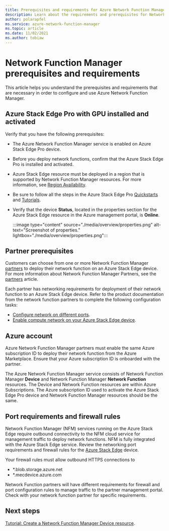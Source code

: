 ```yaml
---
title: Prerequisites and requirements for Azure Network Function Manager
description: Learn about the requirements and prerequisites for Network Function Manager.
author: polarapfel
ms.service: azure-network-function-manager
ms.topic: article
ms.date: 11/02/2021
ms.author: tobiaw
---
```


# Network Function Manager prerequisites and requirements

This article helps you understand the prerequisites and requirements that are necessary in order to configure and use Azure Network Function Manager.

## <a name="edge-pro"></a>Azure Stack Edge Pro with GPU installed and activated

Verify that you have the following prerequisites:

* The Azure Network Function Manager service is enabled on Azure Stack Edge Pro device.
* Before you deploy network functions, confirm that the Azure Stack Edge Pro is installed and activated.
* Azure Stack Edge resource must be deployed in a region that is supported by Network Function Manager resources. For more information, see [Region Availability](overview.md#regions).
* Be sure to follow all the steps in the Azure Stack Edge Pro [Quickstarts](../databox-online/azure-stack-edge-gpu-quickstart.md) and [Tutorials](../databox-online/azure-stack-edge-gpu-deploy-checklist.md).
* Verify that the device **Status**, located in the properties section for the Azure Stack Edge resource in the Azure management portal, is **Online**.

   :::image type="content" source="./media/overview/properties.png" alt-text="Screenshot of properties." lightbox="./media/overview/properties.png":::

## <a name="partner-prereq"></a>Partner prerequisites

Customers can choose from one or more Network Function Manager [partners](partners.md) to deploy their network function on an Azure Stack Edge device. For more information about Network Function Manager Partners, see the [partners](partners.md) article.

Each partner has networking requirements for deployment of their network function to an Azure Stack Edge device. Refer to the product documentation from the network function partners to complete the following configuration tasks:

* [Configure network on different ports](../databox-online/azure-stack-edge-gpu-deploy-configure-network-compute-web-proxy.md).
* [Enable compute network on your Azure Stack Edge device](../databox-online/azure-stack-edge-gpu-deploy-configure-network-compute-web-proxy.md#configure-virtual-switches).

## <a name="account"></a>Azure account

Azure Network Function Manager partners must enable the same Azure subscription ID to deploy their network function from the Azure Marketplace. Ensure that your Azure subscription ID is onboarded with the partner.

The Azure Network Function Manager service consists of Network Function Manager **Device** and Network Function Manager **Network Function** resources. The Device and Network Function resources are within Azure Subscriptions. The Azure subscription ID used to activate the Azure Stack Edge Pro device and Network Function Manager resources should be the same.

## <a name="port-firewall"></a>Port requirements and firewall rules

Network Function Manager (NFM) services running on the Azure Stack Edge require outbound connectivity to the NFM cloud service for management traffic to deploy network functions. NFM is fully integrated with the Azure Stack Edge service. Review the networking port requirements and firewall rules for the [Azure Stack Edge](../databox-online/azure-stack-edge-gpu-system-requirements.md#networking-port-requirements) device.

Your firewall rules must allow outbound HTTPS connections to

* *.blob.storage.azure.net
* *.mecdevice.azure.com

Network Function partners will have different requirements for firewall and port configuration rules to manage traffic to the partner management portal. Check with your network function partner for specific requirements.

## Next steps

[Tutorial: Create a Network Function Manager Device resource](create-device.md).
